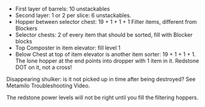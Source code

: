 * First layer of barrels: 10 unstackables
* Second layer: 1 or 2 per slice: 6 unstackables.
* Hopper between selector chest: 19 + 1 + 1 + 1 Filter items, different from Blockers
* Selector chests: 2 of every item that should be sorted, fill with Blocker blocks
* Top Composter in item elevator: fill level 1
* Below Chest at top of item elevator is another item sorter: 19 + 1 + 1 + 1.  The 
  lone hopper at the end points into dropper with 1 item in it.  Redstone DOT on it,
  not a cross!

Disappearing shulker: is it not picked up in time after being destroyed?  See Metamilo
Troubleshooting Video.

The redstone power levels will not be right until you fill the filtering hoppers.
